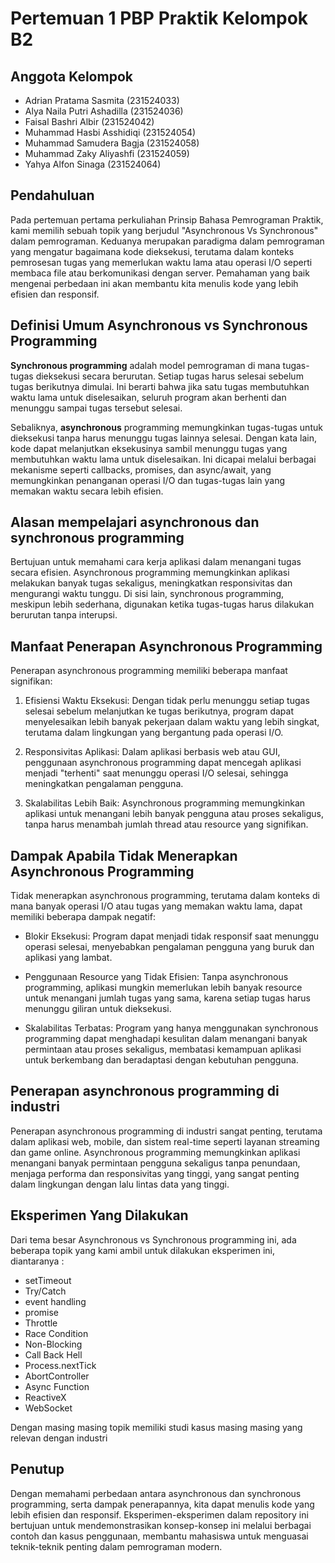 # Pertemuan 1 PBP Praktik Kelompok B2

## Anggota Kelompok
- Adrian Pratama Sasmita (231524033)
- Alya Naila Putri Ashadilla (231524036)
- Faisal Bashri Albir (231524042)
- Muhammad Hasbi Asshidiqi (231524054)
- Muhammad Samudera Bagja (231524058)
- Muhammad Zaky Aliyashfi (231524059)
- Yahya Alfon Sinaga (231524064)

## Pendahuluan
Pada pertemuan pertama perkuliahan Prinsip Bahasa Pemrograman Praktik, kami memilih sebuah topik yang berjudul "Asynchronous Vs Synchronous" dalam pemrograman. Keduanya merupakan paradigma dalam pemrograman yang mengatur bagaimana kode dieksekusi, terutama dalam konteks pemrosesan tugas yang memerlukan waktu lama atau operasi I/O seperti membaca file atau berkomunikasi dengan server. Pemahaman yang baik mengenai perbedaan ini akan membantu kita menulis kode yang lebih efisien dan responsif.

## Definisi Umum Asynchronous vs Synchronous Programming
**Synchronous programming** adalah model pemrograman di mana tugas-tugas dieksekusi secara berurutan. Setiap tugas harus selesai sebelum tugas berikutnya dimulai. Ini berarti bahwa jika satu tugas membutuhkan waktu lama untuk diselesaikan, seluruh program akan berhenti dan menunggu sampai tugas tersebut selesai.

Sebaliknya, **asynchronous** programming memungkinkan tugas-tugas untuk dieksekusi tanpa harus menunggu tugas lainnya selesai. Dengan kata lain, kode dapat melanjutkan eksekusinya sambil menunggu tugas yang membutuhkan waktu lama untuk diselesaikan. Ini dicapai melalui berbagai mekanisme seperti callbacks, promises, dan async/await, yang memungkinkan penanganan operasi I/O dan tugas-tugas lain yang memakan waktu secara lebih efisien.

## Alasan mempelajari asynchronous dan synchronous programming 
Bertujuan untuk memahami cara kerja aplikasi dalam menangani tugas secara efisien. Asynchronous programming memungkinkan aplikasi melakukan banyak tugas sekaligus, meningkatkan responsivitas dan mengurangi waktu tunggu. Di sisi lain, synchronous programming, meskipun lebih sederhana, digunakan ketika tugas-tugas harus dilakukan berurutan tanpa interupsi.

## Manfaat Penerapan Asynchronous Programming
Penerapan asynchronous programming memiliki beberapa manfaat signifikan:

1. Efisiensi Waktu Eksekusi: Dengan tidak perlu menunggu setiap tugas selesai sebelum melanjutkan ke tugas berikutnya, program dapat menyelesaikan lebih banyak pekerjaan dalam waktu yang lebih singkat, terutama dalam lingkungan yang bergantung pada operasi I/O.

2. Responsivitas Aplikasi: Dalam aplikasi berbasis web atau GUI, penggunaan asynchronous programming dapat mencegah aplikasi menjadi "terhenti" saat menunggu operasi I/O selesai, sehingga meningkatkan pengalaman pengguna.

3. Skalabilitas Lebih Baik: Asynchronous programming memungkinkan aplikasi untuk menangani lebih banyak pengguna atau proses sekaligus, tanpa harus menambah jumlah thread atau resource yang signifikan.

## Dampak Apabila Tidak Menerapkan Asynchronous Programming
Tidak menerapkan asynchronous programming, terutama dalam konteks di mana banyak operasi I/O atau tugas yang memakan waktu lama, dapat memiliki beberapa dampak negatif:

- Blokir Eksekusi: Program dapat menjadi tidak responsif saat menunggu operasi selesai, menyebabkan pengalaman pengguna yang buruk dan aplikasi yang lambat.

- Penggunaan Resource yang Tidak Efisien: Tanpa asynchronous programming, aplikasi mungkin memerlukan lebih banyak resource untuk menangani jumlah tugas yang sama, karena setiap tugas harus menunggu giliran untuk dieksekusi.

- Skalabilitas Terbatas: Program yang hanya menggunakan synchronous programming dapat menghadapi kesulitan dalam menangani banyak permintaan atau proses sekaligus, membatasi kemampuan aplikasi untuk berkembang dan beradaptasi dengan kebutuhan pengguna.

## Penerapan asynchronous programming di industri
Penerapan asynchronous programming di industri sangat penting, terutama dalam aplikasi web, mobile, dan sistem real-time seperti layanan streaming dan game online. Asynchronous programming memungkinkan aplikasi menangani banyak permintaan pengguna sekaligus tanpa penundaan, menjaga performa dan responsivitas yang tinggi, yang sangat penting dalam lingkungan dengan lalu lintas data yang tinggi.

## Eksperimen Yang Dilakukan
Dari tema besar Asynchronous vs Synchronous programming ini, ada beberapa topik yang kami ambil untuk dilakukan eksperimen ini, diantaranya :
- setTimeout
- Try/Catch
- event handling
- promise
- Throttle
- Race Condition
- Non-Blocking
- Call Back Hell
- Process.nextTick
- AbortController
- Async Function
- ReactiveX
- WebSocket

Dengan masing masing topik memiliki studi kasus masing masing yang relevan dengan industri
## Penutup
Dengan memahami perbedaan antara asynchronous dan synchronous programming, serta dampak penerapannya, kita dapat menulis kode yang lebih efisien dan responsif. Eksperimen-eksperimen dalam repository ini bertujuan untuk mendemonstrasikan konsep-konsep ini melalui berbagai contoh dan kasus penggunaan, membantu mahasiswa untuk menguasai teknik-teknik penting dalam pemrograman modern.